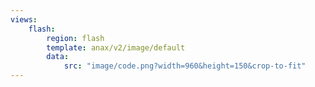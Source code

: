 ```yaml
---
views:
    flash:
        region: flash
        template: anax/v2/image/default
        data:
            src: "image/code.png?width=960&height=150&crop-to-fit"
---
```

